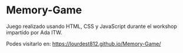 # Memory-Game

Juego realizado usando HTML, CSS y JavaScript durante el workshop impartido por Ada ITW.

Podes visitarlo en: https://lourdest812.github.io/Memory-Game/
